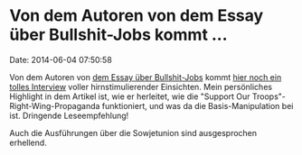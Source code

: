 Von dem Autoren von dem Essay über Bullshit-Jobs kommt \...
===========================================================

Date: 2014-06-04 07:50:58

Von dem Autoren von [dem Essay über
Bullshit-Jobs](http://blog.fefe.de/?ts=acec51cf) kommt [hier noch ein
tolles
Interview](http://www.salon.com/2014/06/01/help_us_thomas_piketty_the_1s_sick_and_twisted_new_scheme/)
voller hirnstimulierender Einsichten. Mein persönliches Highlight in dem
Artikel ist, wie er herleitet, wie die \"Support Our
Troops\"-Right-Wing-Propaganda funktioniert, und was da die
Basis-Manipulation bei ist. Dringende Leseempfehlung!

Auch die Ausführungen über die Sowjetunion sind ausgesprochen erhellend.
